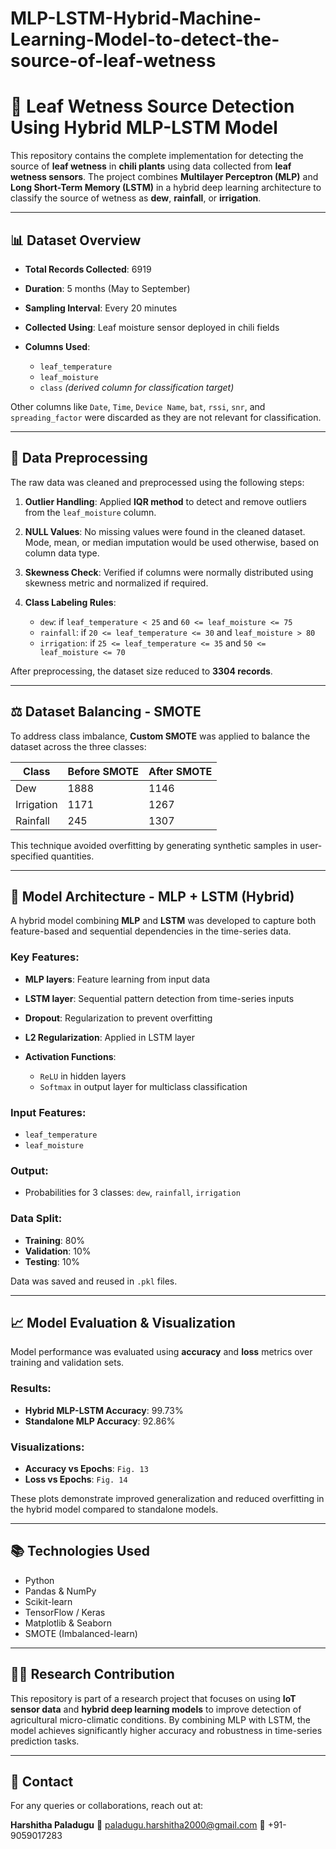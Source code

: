 # MLP-LSTM-Hybrid-Machine-Learning-Model-to-detect-the-source-of-leaf-wetness

# 🌿 Leaf Wetness Source Detection Using Hybrid MLP-LSTM Model

This repository contains the complete implementation for detecting the source of **leaf wetness** in **chili plants** using data collected from **leaf wetness sensors**. The project combines **Multilayer Perceptron (MLP)** and **Long Short-Term Memory (LSTM)** in a hybrid deep learning architecture to classify the source of wetness as **dew**, **rainfall**, or **irrigation**.

---

## 📊 Dataset Overview

* **Total Records Collected**: 6919
* **Duration**: 5 months (May to September)
* **Sampling Interval**: Every 20 minutes
* **Collected Using**: Leaf moisture sensor deployed in chili fields
* **Columns Used**:

  * `leaf_temperature`
  * `leaf_moisture`
  * `class` *(derived column for classification target)*

Other columns like `Date`, `Time`, `Device Name`, `bat`, `rssi`, `snr`, and `spreading_factor` were discarded as they are not relevant for classification.

---

## 🧹 Data Preprocessing

The raw data was cleaned and preprocessed using the following steps:

1. **Outlier Handling**:
   Applied **IQR method** to detect and remove outliers from the `leaf_moisture` column.

2. **NULL Values**:
   No missing values were found in the cleaned dataset. Mode, mean, or median imputation would be used otherwise, based on column data type.

3. **Skewness Check**:
   Verified if columns were normally distributed using skewness metric and normalized if required.

4. **Class Labeling Rules**:

   * `dew`: if `leaf_temperature < 25` and `60 <= leaf_moisture <= 75`
   * `rainfall`: if `20 <= leaf_temperature <= 30` and `leaf_moisture > 80`
   * `irrigation`: if `25 <= leaf_temperature <= 35` and `50 <= leaf_moisture <= 70`

After preprocessing, the dataset size reduced to **3304 records**.

---

## ⚖️ Dataset Balancing - SMOTE

To address class imbalance, **Custom SMOTE** was applied to balance the dataset across the three classes:

| Class      | Before SMOTE | After SMOTE |
| ---------- | ------------ | ----------- |
| Dew        | 1888         | 1146        |
| Irrigation | 1171         | 1267        |
| Rainfall   | 245          | 1307        |

This technique avoided overfitting by generating synthetic samples in user-specified quantities.

---

## 🧠 Model Architecture - MLP + LSTM (Hybrid)

A hybrid model combining **MLP** and **LSTM** was developed to capture both feature-based and sequential dependencies in the time-series data.

### Key Features:

* **MLP layers**: Feature learning from input data
* **LSTM layer**: Sequential pattern detection from time-series inputs
* **Dropout**: Regularization to prevent overfitting
* **L2 Regularization**: Applied in LSTM layer
* **Activation Functions**:

  * `ReLU` in hidden layers
  * `Softmax` in output layer for multiclass classification

### Input Features:

* `leaf_temperature`
* `leaf_moisture`

### Output:

* Probabilities for 3 classes: `dew`, `rainfall`, `irrigation`

### Data Split:

* **Training**: 80%
* **Validation**: 10%
* **Testing**: 10%

Data was saved and reused in `.pkl` files.

---

## 📈 Model Evaluation & Visualization

Model performance was evaluated using **accuracy** and **loss** metrics over training and validation sets.

### Results:

* **Hybrid MLP-LSTM Accuracy**: 99.73%
* **Standalone MLP Accuracy**: 92.86%

### Visualizations:

* **Accuracy vs Epochs**: `Fig. 13`
* **Loss vs Epochs**: `Fig. 14`

These plots demonstrate improved generalization and reduced overfitting in the hybrid model compared to standalone models.

---




## 📚 Technologies Used

* Python
* Pandas & NumPy
* Scikit-learn
* TensorFlow / Keras
* Matplotlib & Seaborn
* SMOTE (Imbalanced-learn)

---

## 👩‍🔬 Research Contribution

This repository is part of a research project that focuses on using **IoT sensor data** and **hybrid deep learning models** to improve detection of agricultural micro-climatic conditions. By combining MLP with LSTM, the model achieves significantly higher accuracy and robustness in time-series prediction tasks.

---

## 📩 Contact

For any queries or collaborations, reach out at:

**Harshitha Paladugu**
📧 [paladugu.harshitha2000@gmail.com](mailto:paladugu.harshitha2000@gmail.com)
📱 +91-9059017283
